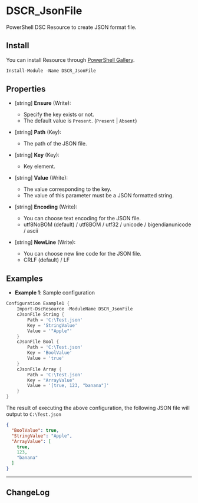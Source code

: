 DSCR_JsonFile
====

PowerShell DSC Resource to create JSON format file.

## Install
You can install Resource through [PowerShell Gallery](https://www.powershellgallery.com/packages/DSCR_JsonFile/).
```Powershell
Install-Module -Name DSCR_JsonFile
```

## Properties
+ [string] **Ensure** (Write):
    + Specify the key exists or not.
    + The default value is `Present`. (`Present` | `Absent`)

+ [string] **Path** (Key):
    + The path of the JSON file.

+ [string] **Key** (Key):
    + Key element.

+ [string] **Value** (Write):
    + The value corresponding to the key.
    + The value of this parameter must be a JSON formatted string.

+ [string] **Encoding** (Write):
    + You can choose text encoding for the JSON file.
    + utf8NoBOM (default) / utf8BOM / utf32 / unicode / bigendianunicode / ascii

+ [string] **NewLine** (Write):
    + You can choose new line code for the JSON file.
    + CRLF (default) / LF

## Examples
+ **Example 1**: Sample configuration
```Powershell
Configuration Example1 {
    Import-DscResource -ModuleName DSCR_JsonFile
    cJsonFile String {
        Path = 'C:\Test.json'
        Key = 'StringValue'
        Value = '"Apple"'
    }
    cJsonFile Bool {
        Path = 'C:\Test.json'
        Key = 'BoolValue'
        Value = 'true'
    }
    cJsonFile Array {
        Path = 'C:\Test.json'
        Key = "ArrayValue"
        Value = '[true, 123, "banana"]'
    }
}
```

The result of executing the above configuration, the following JSON file will output to `C:\Test.json`
```json
{
  "BoolValue": true,
  "StringValue": "Apple",
  "ArrayValue": [
    true,
    123,
    "banana"
  ]
}
```

----
## ChangeLog

